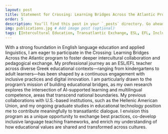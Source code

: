 ```yaml
---
layout: post
title: Statement for Crossing: Learning Bridges Across the Atlantic Program
order: 5
description: You’ll find this post in your `_posts` directory. Go ahead and edit it and re-build the site to see your changes. # Add post description (optional)
img: publications.jpg # Add image post (optional)
tags: [Intercultural Education, Transatlantic Exchange, ESL, EFL, Inclusive Pedagogy, AI in Education, Multilingualism, Educational Technology, International Collaboration]
---
```

With a strong foundation in English language education and applied linguistics, I am eager to participate in the Crossing: Learning Bridges Across the Atlantic program to foster deeper intercultural collaboration and pedagogical exchange. My professional journey as an ESL/EFL teacher across diverse Greek educational contexts—ranging from kindergartens to adult learners—has been shaped by a continuous engagement with inclusive practices and digital innovation. I am particularly drawn to the program’s mission of building educational bridges, as my own research explores the intersection of AI-supported learning and multilingual competence, areas that transcend national boundaries. My previous collaborations with U.S.-based institutions, such as the Hellenic American Union, and my ongoing graduate studies in educational technology position me to contribute meaningfully to transatlantic dialogue. I envision this program as a unique opportunity to exchange best practices, co-develop inclusive language teaching frameworks, and enrich my understanding of how educational values are shared and transformed across cultures.